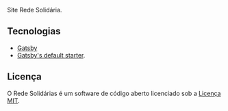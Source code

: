 ﻿
Site Rede Solidária.

## Tecnologias

- [Gatsby](https://www.gatsbyjs.org/)
- [Gatsby's default starter](https://github.com/gatsbyjs/gatsby-starter-default).


## Licença

O Rede Solidárias é um software de código aberto licenciado sob a [Licença MIT](LICENSE.md).

